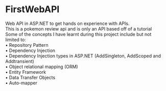 # FirstWebAPI
Web API in ASP.NET to get hands on experience with APIs.      
This is a pokemon review api and is only an API based off of a tutorial      
Some of the concepts I have learnt during this project include but not limited to:     
•	Repository Pattern  
•	Dependency Injection  
•	Dependency Injection types in ASP.NET (AddSingleton, AddScoped and Addtransient)       
•	Object relational mapping (ORM)     
•	Entity Framework     
•	Data Transfer Objects     
•	Auto-mapper     
